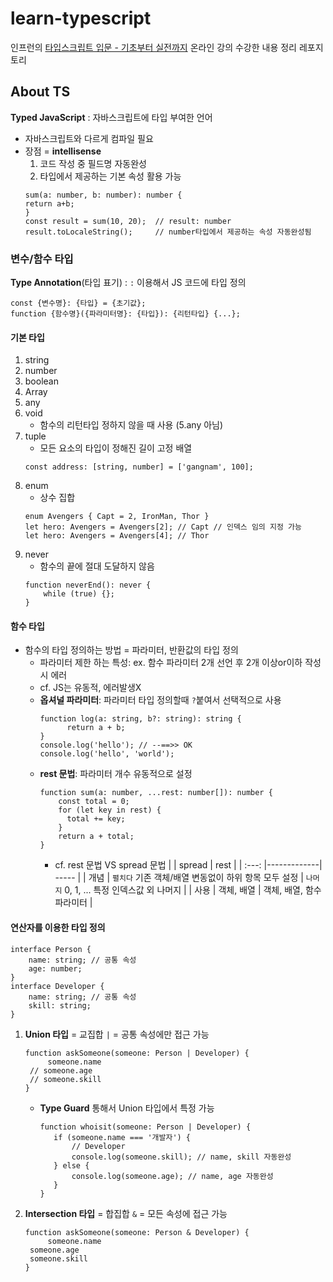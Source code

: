 # learn-typescript

인프런의 [타입스크립트 입문 - 기초부터 실전까지](https://www.inflearn.com/course/%ED%83%80%EC%9E%85%EC%8A%A4%ED%81%AC%EB%A6%BD%ED%8A%B8-%EC%9E%85%EB%AC%B8?inst=f1ae9299&utm_source=blog&utm_medium=githubio&utm_campaign=captianpangyo&utm_term=banner) 온라인 강의 수강한 내용 정리 레포지토리

## About TS
**Typed JavaScript** : 자바스크립트에 타입 부여한 언어
- 자바스크립트와 다르게 컴파일 필요
- 장점 = **intellisense**
  1. 코드 작성 중 필드명 자동완성
  2. 타입에서 제공하는 기본 속성 활용 가능
    ```
  sum(a: number, b: number): number {
    return a+b;
  }
  const result = sum(10, 20);  // result: number
  result.toLocaleString();     // number타입에서 제공하는 속성 자동완성됨
    ```
### 변수/함수 타입
**Type Annotation**(타입 표기) : `:` 이용해서 JS 코드에 타입 정의
```
const {변수명}: {타입} = {초기값};
function {함수명}({파라미터명}: {타입}): {리턴타입} {...};
```

#### 기본 타입
1. string
2. number
3. boolean
4. Array
5. any
6. void
   - 함수의 리턴타입 정하지 않을 때 사용 (5.any 아님)
7. tuple
   - 모든 요소의 타입이 정해진 길이 고정 배열
    ```
    const address: [string, number] = ['gangnam', 100];
    ```
8. enum
   - 상수 집합
    ```
    enum Avengers { Capt = 2, IronMan, Thor }
    let hero: Avengers = Avengers[2]; // Capt // 인덱스 임의 지정 가능
    let hero: Avengers = Avengers[4]; // Thor
    ```
9. never
    - 함수의 끝에 절대 도달하지 않음
    ```
    function neverEnd(): never {
    	while (true) {};
    }
    ```
#### 함수 타입
- 함수의 타입 정의하는 방법 = 파라미터, 반환값의 타입 정의
    - 파라미터 제한 하는 특성: ex. 함수 파라미터 2개 선언 후 2개 이상or이하 작성시 에러
    - cf. JS는 유동적, 에러발생X
    - **옵셔널 파라미터**: 파라미터 타입 정의할때 `?`붙여서 선택적으로 사용
      ```
      function log(a: string, b?: string): string {
	        return a + b;
      }
      console.log('hello'); // --==>> OK
      console.log('hello', 'world');
      ```
    - **rest 문법**: 파라미터 개수 유동적으로 설정
      ```
      function sum(a: number, ...rest: number[]): number {
          const total = 0;
          for (let key in rest) {
      	    total += key;
          }
          return a + total;
      }
      ```
      - cf. rest 문법 VS spread 문법
        |       | spread      | rest  |
        | :---: |-------------| ----- |
        | 개념   | `펼치다` 기존 객체/배열 변동없이 하위 항목 모두 설정 | `나머지` 0, 1, ... 특정 인덱스값 외 나머지 |
        | 사용   | 객체, 배열    | 객체, 배열, 함수 파라미터 |

#### 연산자를 이용한 타입 정의
```
interface Person {
	name: string; // 공통 속성
	age: number;
}
interface Developer {
	name: string; // 공통 속성
	skill: string;
}
```
1. **Union 타입** = 교집합 `|` = 공통 속성에만 접근 가능
   ```
   function askSomeone(someone: Person | Developer) {
		someone.name
   	// someone.age
   	// someone.skill
   } 
   ```
   - **Type Guard** 통해서 Union 타입에서 특정 가능
     ```
     function whoisit(someone: Person | Developer) {
		if (someone.name === '개발자') {
     		// Developer
     		console.log(someone.skill); // name, skill 자동완성
     	} else {
     		console.log(someone.age); // name, age 자동완성
     	}
     }
     ```
2. **Intersection 타입** = 합집합 `&` = 모든 속성에 접근 가능
   ```
   function askSomeone(someone: Person & Developer) {
		someone.name
   	someone.age
   	someone.skill
   } 
   ```




